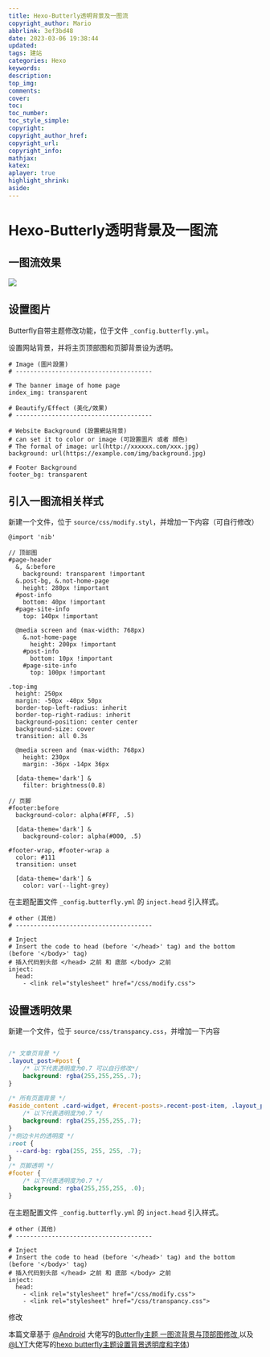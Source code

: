 ```yaml
---
title: Hexo-Butterly透明背景及一图流
copyright_author: Mario
abbrlink: 3ef3bd48
date: 2023-03-06 19:38:44
updated:
tags: 建站
categories: Hexo
keywords:
description:
top_img:
comments:
cover:
toc:
toc_number:
toc_style_simple:
copyright:
copyright_author_href:
copyright_url:
copyright_info:
mathjax:
katex:
aplayer: true
highlight_shrink:
aside:
---
```


# Hexo-Butterly透明背景及一图流

## 一图流效果

<img src="https://obsidian-1306832247.cos.ap-nanjing.myqcloud.com/hexo/Hexo%E4%B8%80%E5%9B%BE%E6%B5%81%E6%96%87%E7%AB%A0.jpg"/>

## **设置图片**

Butterfly自带主题修改功能，位于文件 `_config.butterfly.yml`。

设置网站背景，并将主页顶部图和页脚背景设为透明。

```
# Image (圖片設置)
# --------------------------------------

# The banner image of home page
index_img: transparent

# Beautify/Effect (美化/效果)
# --------------------------------------

# Website Background (設置網站背景)
# can set it to color or image (可設置圖片 或者 顔色)
# The formal of image: url(http://xxxxxx.com/xxx.jpg)
background: url(https://example.com/img/background.jpg)

# Footer Background
footer_bg: transparent
```

## 引入一图流相关样式

新建一个文件，位于 `source/css/modify.styl`，并增加一下内容（可自行修改）

```
@import 'nib'

// 顶部图
#page-header
  &, &:before
    background: transparent !important
  &.post-bg, &.not-home-page
    height: 280px !important
  #post-info
    bottom: 40px !important
  #page-site-info
    top: 140px !important

  @media screen and (max-width: 768px)
    &.not-home-page
      height: 200px !important
    #post-info
      bottom: 10px !important
    #page-site-info
      top: 100px !important

.top-img
  height: 250px
  margin: -50px -40px 50px
  border-top-left-radius: inherit
  border-top-right-radius: inherit
  background-position: center center
  background-size: cover
  transition: all 0.3s

  @media screen and (max-width: 768px)
    height: 230px
    margin: -36px -14px 36px

  [data-theme='dark'] &
    filter: brightness(0.8)

// 页脚
#footer:before
  background-color: alpha(#FFF, .5)

  [data-theme='dark'] &
    background-color: alpha(#000, .5)

#footer-wrap, #footer-wrap a
  color: #111
  transition: unset

  [data-theme='dark'] &
    color: var(--light-grey)
```

在主题配置文件 `_config.butterfly.yml` 的 `inject.head` 引入样式。

```
# other (其他)
# --------------------------------------

# Inject
# Insert the code to head (before '</head>' tag) and the bottom (before '</body>' tag)
# 插入代码到头部 </head> 之前 和 底部 </body> 之前
inject:
  head:
    - <link rel="stylesheet" href="/css/modify.css">
```

## 设置透明效果

新建一个文件，位于 `source/css/transpancy.css`，并增加一下内容

```css

/* 文章页背景 */
.layout_post>#post {
    /* 以下代表透明度为0.7 可以自行修改*/
    background: rgba(255,255,255,.7);
}
 
/* 所有页面背景 */
#aside_content .card-widget, #recent-posts>.recent-post-item, .layout_page>div:first-child:not(.recent-posts), .layout_post>#page, .layout_post>#post, .read-mode .layout_post>#post{
    /* 以下代表透明度为0.7 */
    background: rgba(255,255,255,.7);
}
/*侧边卡片的透明度 */
:root {
  --card-bg: rgba(255, 255, 255, .7);
}
/* 页脚透明 */
#footer {
	/* 以下代表透明度为0.7 */
	background: rgba(255,255,255, .0);
}
```

在主题配置文件 `_config.butterfly.yml` 的 `inject.head` 引入样式。

```
# other (其他)
# --------------------------------------

# Inject
# Insert the code to head (before '</head>' tag) and the bottom (before '</body>' tag)
# 插入代码到头部 </head> 之前 和 底部 </body> 之前
inject:
  head:
    - <link rel="stylesheet" href="/css/modify.css">
    - <link rel="stylesheet" href="/css/transpancy.css">
```

修改

本篇文章基于 [@Android](https://android99.com) 大佬写的[Butterfly主题 一图流背景与顶部图修改 ](https://android99.com/2021/08/10/butterfly-top-image-modify/)以及[@LYT](https://blog.lyt11.cn/)大佬写的[hexo butterfly主题设置背景透明度和字体](https://blog.lyt11.cn/posts/ffa37d2ba5f9/))

